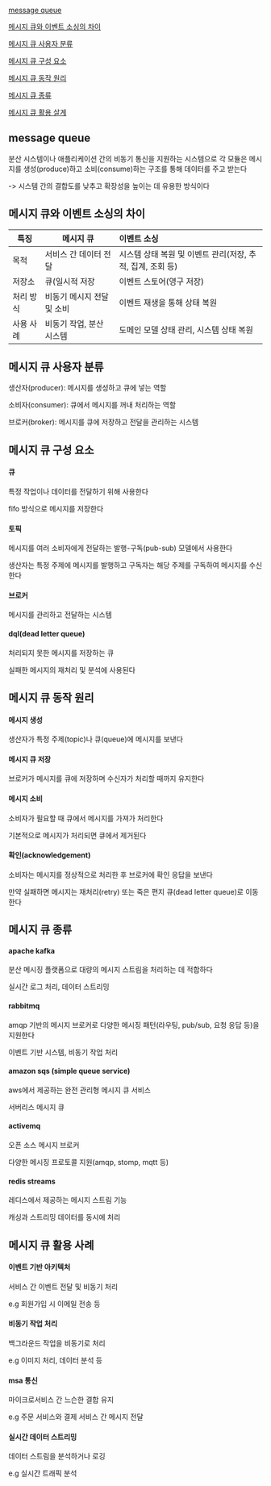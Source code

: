 [message queue](#message-queue)

[메시지 큐와 이벤트 소싱의 차이](#메시지-큐와-이벤트-소싱의-차이)

[메시지 큐 사용자 분류](#메시지-큐-사용자-분류)

[메시지 큐 구성 요소](#메시지-큐-구성-요소)

[메시지 큐 동작 원리](#메시지-큐-동작-원리)

[메시지 큐 종류](#메시지-큐-종류)

[메시지 큐 활용 살계](#메시지-큐-활용-사례)


## message queue

분산 시스템이나 애플리케이션 간의 비동기 통신을 지원하는 시스템으로 각 모듈은 메시지를 생성(produce)하고 소비(consume)하는 구조를 통해 데이터를 주고 받는다

-> 시스템 간의 결합도를 낮추고 확장성을 높이는 데 유용한 방식이다


## 메시지 큐와 이벤트 소싱의 차이

| 특징    | 메시지 큐           | 이벤트 소싱                                |
|-------|-----------------|:--------------------------------------|
| 목적    | 서비스 간 데이터 전달    | 시스템 상태 복원 및 이벤트 관리(저장, 추적, 집계, 조회 등)  |
| 저장소   | 큐(일시적 저장        | 이벤트 스토어(영구 저장)                        |
| 처리 방식 | 비동기 메시지 전달 및 소비 | 이벤트 재생을 통해 상태 복원                      |
| 사용 사례 | 비동기 작업, 분산 시스템  | 도메인 모델 상태 관리, 시스템 상태 복원               |


## 메시지 큐 사용자 분류

생산자(producer): 메시지를 생성하고 큐에 넣는 역할

소비자(consumer): 큐에서 메시지를 꺼내 처리하는 역할

브로커(broker): 메시지를 큐에 저장하고 전달을 관리하는 시스템


## 메시지 큐 구성 요소

#### 큐

특정 작업이나 데이터를 전달하기 위해 사용한다

fifo 방식으로 메시지를 저장한다

#### 토픽

메시지를 여러 소비자에게 전달하는 발행-구독(pub-sub) 모델에서 사용한다

생산자는 특정 주제에 메시지를 발행하고 구독자는 해당 주제를 구독하여 메시지를 수신한다

#### 브로커

메시지를 관리하고 전달하는 시스템

#### dql(dead letter queue)

처리되지 못한 메시지를 저장하는 큐

실패한 메시지의 재처리 및 분석에 사용된다


## 메시지 큐 동작 원리

#### 메시지 생성

생산자가 특정 주제(topic)나 큐(queue)에 메시지를 보낸다

#### 메시지 큐 저장

브로커가 메시지를 큐에 저장하며 수신자가 처리할 때까지 유지한다

#### 메시지 소비

소비자가 필요할 때 큐에서 메시지를 가져가 처리한다

기본적으로 메시지가 처리되면 큐에서 제거된다

#### 확인(acknowledgement)

소비자는 메시지를 정상적으로 처리한 후 브로커에 확인 응답을 보낸다

만약 실패하면 메시지는 재처리(retry) 또는 죽은 편지 큐(dead letter queue)로 이동한다


## 메시지 큐 종류

#### apache kafka

분산 메시징 플랫폼으로 대량의 메시지 스트림을 처리하는 데 적합하다

실시간 로그 처리, 데이터 스트리밍

#### rabbitmq

amqp 기반의 메시지 브로커로 다양한 메시징 패턴(라우팅, pub/sub, 요청 응답 등)을 지원한다

이벤트 기반 시스템, 비동기 작업 처리

#### amazon sqs (simple queue service)

aws에서 제공하는 완전 관리형 메시지 큐 서비스

서버리스 메시지 큐

#### activemq

오픈 소스 메시지 브로커

다양한 메시징 프로토콜 지원(amqp, stomp, mqtt 등)

#### redis streams

레디스에서 제공하는 메시지 스트림 기능

캐싱과 스트리밍 데이터를 동시에 처리


## 메시지 큐 활용 사례

#### 이벤트 기반 아키텍처

서비스 간 이벤트 전달 및 비동기 처리 

e.g 회원가입 시 이메일 전송 등

#### 비동기 작업 처리

백그라운드 작업을 비동기로 처리 

e.g 이미지 처리, 데이터 분석 등

#### msa 통신

마이크로서비스 간 느슨한 결합 유지

e.g 주문 서비스와 결제 서비스 간 메시지 전달

#### 실시간 데이터 스트리밍

데이터 스트림을 분석하거나 로깅

e.g 실시간 트래픽 분석